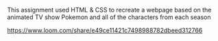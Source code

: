 
This assignment used HTML & CSS to recreate a webpage based on the animated TV show Pokemon and all of the characters from each season

https://www.loom.com/share/e49ce11421c7498988782dbeed312766
